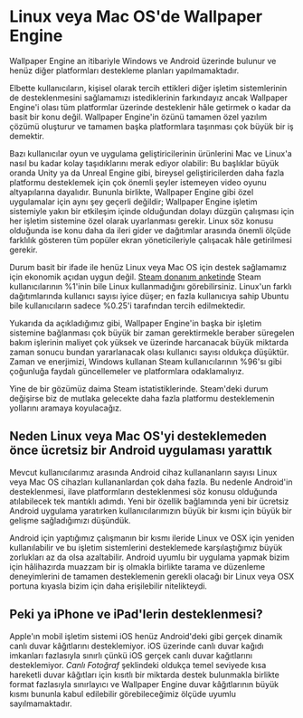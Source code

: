 # Linux veya Mac OS'de Wallpaper Engine

Wallpaper Engine an itibariyle Windows ve Android üzerinde bulunur ve henüz diğer platformları destekleme planları yapılmamaktadır.

Elbette kullanıcıların, kişisel olarak tercih ettikleri diğer işletim sistemlerinin de desteklenmesini sağlamamızı istediklerinin farkındayız ancak Wallpaper Engine'i olası tüm platformlar üzerinde desteklenir hâle getirmek o kadar da basit bir konu değil. Wallpaper Engine'in özünü tamamen özel yazılım çözümü oluşturur ve tamamen başka platformlara taşınması çok büyük bir iş demektir.

Bazı kullanıcılar oyun ve uygulama geliştiricilerinin ürünlerini Mac ve Linux'a nasıl bu kadar kolay taşıdıklarını merak ediyor olabilir: Bu başlıklar büyük oranda Unity ya da Unreal Engine gibi, bireysel geliştiricilerden daha fazla platformu desteklemek için çok önemli şeyler istemeyen video oyunu altyapılarına dayalıdır. Bununla birlikte, Wallpaper Engine gibi özel uygulamalar için aynı şey geçerli değildir; Wallpaper Engine işletim sistemiyle yakın bir etkileşim içinde olduğundan dolayı düzgün çalışması için her işletim sistemine özel olarak uyarlanması gerekir. Linux söz konusu olduğunda ise konu daha da ileri gider ve dağıtımlar arasında önemli ölçüde farklılık gösteren tüm popüler ekran yöneticileriyle çalışacak hâle getirilmesi gerekir.

Durum basit bir ifade ile henüz Linux veya Mac OS için destek sağlamamız için ekonomik açıdan uygun değil. [Steam donanım anketinde](https://store.steampowered.com/hwsurvey) Steam kullanıcılarının %1'inin bile Linux kullanmadığını görebilirsiniz. Linux'un farklı dağıtımlarında kullanıcı sayısı iyice düşer; en fazla kullanıcıya sahip Ubuntu bile kullanıcıların sadece %0.25'i tarafından tercih edilmektedir.

Yukarıda da açıkladığımız gibi, Wallpaper Engine'in başka bir işletim sistemine bağlanması çok büyük bir zaman gerektirmekle beraber süregelen bakım işlerinin maliyet çok yüksek ve üzerinde harcanacak büyük miktarda zaman sonucu bundan yararlanacak olası kullanıcı sayısı oldukça düşüktür. Zaman ve enerjimizi, Windows kullanan Steam kullanıcılarının %96'sı gibi çoğunluğa faydalı güncellemeler ve platformlara odaklamalıyız.

Yine de bir gözümüz daima Steam istatistiklerinde. Steam'deki durum değişirse biz de mutlaka gelecekte daha fazla platformu desteklemenin yollarını aramaya koyulacağız.

## Neden Linux veya Mac OS'yi desteklemeden önce ücretsiz bir Android uygulaması yarattık

Mevcut kullanıcılarımız arasında Android cihaz kullananların sayısı Linux veya Mac OS cihazları kullananlardan çok daha fazla. Bu nedenle Android'in desteklenmesi, ilave platformların desteklenmesi söz konusu olduğunda atılabilecek tek mantıklı adımdı. Yeni bir özellik bağlamında yeni bir ücretsiz Android uygulama yaratırken kullanıcılarımızın büyük bir kısmı için büyük bir gelişme sağladığımızı düşündük.

Android için yaptığımız çalışmanın bir kısmı ileride Linux ve OSX için yeniden kullanılabilir ve bu işletim sistemlerini desteklemede karşılaştığımız büyük zorlukları az da olsa azaltabilir. Android uyumlu bir uygulama yapmak bizim için hâlihazırda muazzam bir iş olmakla birlikte tarama ve düzenleme deneyimlerini de tamamen desteklemenin gerekli olacağı bir Linux veya OSX portuna kıyasla bizim için daha erişilebilir nitelikteydi.

## Peki ya iPhone ve iPad'lerin desteklenmesi?

Apple'ın mobil işletim sistemi iOS henüz Android'deki gibi gerçek dinamik canlı duvar kâğıtlarını desteklemiyor. iOS üzerinde canlı duvar kağıdı imkanları fazlasıyla sınırlı çünkü iOS gerçek canlı duvar kağıtlarını desteklemiyor. *Canlı Fotoğraf* şeklindeki oldukça temel seviyede kısa hareketli duvar kâğıtları için kısıtlı bir miktarda destek bulunmakla birlikte format fazlasıyla sınırlayıcı ve Wallpaper Engine duvar kâğıtlarının büyük kısmı bununla kabul edilebilir görebileceğimiz ölçüde uyumlu sayılmamaktadır.